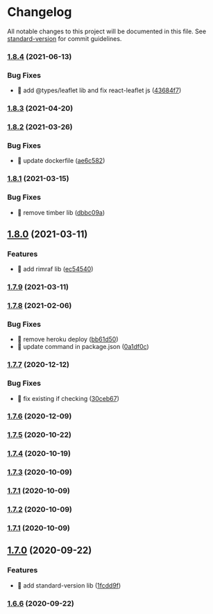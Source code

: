 # Changelog

All notable changes to this project will be documented in this file. See [standard-version](https://github.com/conventional-changelog/standard-version) for commit guidelines.

### [1.8.4](https://github.com/yeukfei02/lunchPicker/compare/v1.8.3...v1.8.4) (2021-06-13)


### Bug Fixes

* 🐛 add @types/leaflet lib and fix react-leaflet js ([43684f7](https://github.com/yeukfei02/lunchPicker/commit/43684f7628c31d5a330f480af69e07be077f66c4))

### [1.8.3](https://github.com/yeukfei02/lunchPicker/compare/v1.8.2...v1.8.3) (2021-04-20)

### [1.8.2](https://github.com/yeukfei02/lunchPicker/compare/v1.8.1...v1.8.2) (2021-03-26)


### Bug Fixes

* 🐛 update dockerfile ([ae6c582](https://github.com/yeukfei02/lunchPicker/commit/ae6c58287e8ab77401ff944a20af659a99b3607c))

### [1.8.1](https://github.com/yeukfei02/lunchPicker/compare/v1.8.0...v1.8.1) (2021-03-15)


### Bug Fixes

* 🐛 remove timber lib ([dbbc09a](https://github.com/yeukfei02/lunchPicker/commit/dbbc09a4a4b15b04c74d887d6568316bcd6cc8ba))

## [1.8.0](https://github.com/yeukfei02/lunchPicker/compare/v1.7.9...v1.8.0) (2021-03-11)


### Features

* 🎸 add rimraf lib ([ec54540](https://github.com/yeukfei02/lunchPicker/commit/ec545407aefedc2412bcb27feffd0962d7da4f06))

### [1.7.9](https://github.com/yeukfei02/lunchPicker/compare/v1.7.8...v1.7.9) (2021-03-11)

### [1.7.8](https://github.com/yeukfei02/lunchPicker/compare/v1.7.7...v1.7.8) (2021-02-06)


### Bug Fixes

* 🐛 remove heroku deploy ([bb61d50](https://github.com/yeukfei02/lunchPicker/commit/bb61d50c3ec7de790c9720b683b9a0d65af800b9))
* 🐛 update command in package.json ([0a1df0c](https://github.com/yeukfei02/lunchPicker/commit/0a1df0c357b32cafd40fed55c0212746162d35e2))

### [1.7.7](https://github.com/yeukfei02/lunchPicker/compare/v1.7.6...v1.7.7) (2020-12-12)


### Bug Fixes

* 🐛 fix existing if checking ([30ceb67](https://github.com/yeukfei02/lunchPicker/commit/30ceb671b939034bd7e5165d5e1f98288de9b0f4))

### [1.7.6](https://github.com/yeukfei02/lunchPicker/compare/v1.7.5...v1.7.6) (2020-12-09)

### [1.7.5](https://github.com/yeukfei02/lunchPicker/compare/v1.7.4...v1.7.5) (2020-10-22)

### [1.7.4](https://github.com/yeukfei02/lunchPicker/compare/v1.7.3...v1.7.4) (2020-10-19)

### [1.7.3](https://github.com/yeukfei02/lunchPicker/compare/v1.7.2...v1.7.3) (2020-10-09)

### [1.7.1](https://github.com/yeukfei02/lunchPicker/compare/v1.7.2...v1.7.1) (2020-10-09)

### [1.7.2](https://github.com/yeukfei02/lunchPicker/compare/v1.7.1...v1.7.2) (2020-10-09)

### [1.7.1](https://github.com/yeukfei02/lunchPicker/compare/v1.7.0...v1.7.1) (2020-10-09)

## [1.7.0](https://github.com/yeukfei02/lunchPicker/compare/v1.6.6...v1.7.0) (2020-09-22)


### Features

* 🎸 add standard-version lib ([1fcdd9f](https://github.com/yeukfei02/lunchPicker/commit/1fcdd9f41f8078536768da12b15fffeebb236326))

### [1.6.6](https://github.com/yeukfei02/lunchPicker/compare/v1.6.5...v1.6.6) (2020-09-22)
